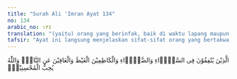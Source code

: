 ```yaml
---
title: "Surah Ali 'Imran Ayat 134"
no: 134
arabic_no: ١٣٤
translation: "(yaitu) orang yang berinfak, baik di waktu lapang maupun sempit, dan orang-orang yang menahan amarahnya dan memaafkan (kesalahan) orang lain. Dan Allah mencintai orang yang berbuat kebaikan,"
tafsir: "Ayat ini langsung menjelaskan sifat-sifat orang yang bertakwa, yaitu: Pertama: Orang yang selalu menafkahkan hartanya baik dalam keadaan berkecukupan maupun dalam keadaan kesempitan (miskin), sesuai dengan kesanggupannya. Menafkahkan harta itu tidak diharuskan dalam jumlah yang ditentukan sehingga ada kesempatan bagi si miskin untuk memberi nafkah. Bersedekah boleh saja dengan barang atau uang yang sedikit nilainya, karena itulah apa yang dapat diberikan tetap akan memperoleh pahala dari Allah swt.\n\nDiriwayatkan oleh Aisyah Ummul Mukminin bahwa dia bersedekah dengan sebiji anggur, dan di antara sahabat-sahabat Nabi ada yang bersedekah dengan sebiji bawang. Diriwayatkan bahwa Rasulullah saw bersabda:\n\n\"Peliharalah dirimu dari api neraka meskipun dengan menyedekahkan sepotong kurma, dan perkenankalah permintaan seorang peminta walaupun dengan memberikan sepotong kuku hewan yang dibakar.\" (Riwayat Ahmad dalam Musnad-nya). )\n\nBagi orang kaya dan berkelapangan tentulah sedekah dan dermanya harus disesuaikan dengan kesanggupan. Sungguh amat janggal bahkan memalukan bila seorang yang berlimpah-limpah kekayaannya hanya memberikan derma dan sedekah sama banyaknya dengan pemberian orang miskin. Ini menunjukkan bahwa kesadaran bernafkah belum tertanam di dalam hatinya. Allah berfirman:\n\nHendaklah orang yang mempunyai keluasan memberi nafkah menurut kemampuannya, dan orang yang terbatas rezekinya, hendaklah memberi nafkah dari harta yang diberikan Allah kepadanya. Allah tidak membebani kepada seseorang melainkan (sesuai) dengan apa yang diberikan Allah kepadanya. Allah kelak akan memberikan kelapangan setelah kesempitan. (ath-thalaq/65:7).\n\nSifat kikir yang tertanam dalam hati manusia hendaklah diberantas dengan segala macam cara dan usaha, karena sifat ini adalah musuh masyarakat nomor satu. Tak ada satu umat pun yang dapat maju dan hidup berbahagia kalau sifat kikir ini merajalela pada umat itu. Sifat kikir bertentangan dengan perikemanusiaan.\n\nOleh sebab itu Allah memerintahkan untuk menafkahkan dan menjelaskan bahwa harta yang ditunaikan zakatnya dan didermakan sebagiannya, tidak akan berkurang bahkan akan bertambah. Firman Allah:\n\nAllah memusnahkan riba dan menyuburkan sedekah.¦ (al-Baqarah/2:276).\n\nImam Gazali menjelaskan bahwa memerangi suatu sifat yang buruk haruslah dengan membiasakan diri melawan sifat itu. Jadi kalau orang akan memberantas sifat kikir dalam dirinya hendaklah dia membiasakan berderma dan memberi pertolongan kepada orang lain. Dengan membiasakan diri akan hilanglah sifat kikirnya dengan berangsur-angsur.\n\nKedua: Orang yang menahan amarahnya. Biasanya orang yang memperturutkan rasa amarahnya tidak dapat mengendalikan akal pikirannya dan ia akan melakukan tindakan-tindakan kejam dan jahat sehingga apabila dia sadar pasti menyesali tindakan yang dilakukannya itu dan dia akan merasa heran mengapa ia bertindak sejauh itu. Oleh karenanya bila seseorang dalam keadaan marah hendaklah ia berusaha sekuat tenaga menahan rasa amarahnya lebih dahulu. Apabila ia telah menguasai dirinya kembali dan amarahnya sudah mulai reda, barulah ia melakukan tindakan yang adil sebagai balasan atas perlakuan orang terhadap dirinya.\n\nApabila seseorang telah melatih diri seperti itu maka dia tidak akan melakukan tindakan-tindakan yang melampaui batas, bahkan dia akan menganggap bahwa perlakuan yang tidak adil terhadap dirinya itu mungkin karena khilaf dan tidak disengaja dan ia akan memaafkannya. Allah menjelaskan bahwa menahan amarah itu suatu jalan ke arah takwa. Orang yang benar-benar bertakwa pasti akan dapat menguasai dirinya pada waktu sedang marah.\n\nSiti Aisyah pernah menjadi marah karena tindakan pembantunya, tetapi beliau dapat menguasai diri, karena sifat takwa yang ada padanya. Beliau berkata, \"Alangkah baiknya sifat takwa itu, ia bisa menjadi obat bagi segala kemarahan.\" Nabi Muhammad saw bersabda, \"Orang yang kuat itu bukanlah yang dapat membanting lawannya tetapi orang yang benar-benar kuat ialah orang yang dapat menahan amarahnya.\" Allah berfirman:\n\n... Dan apabila mereka marah segera memberi maaf. (asy-Syura/42:37).\n\nKetiga: Orang yang memaafkan kesalahan orang lain. Memaafkan kesalahan orang lain sedang kita sanggup membalasnya dengan balasan yang setimpal, adalah suatu sifat yang baik yang harus dimiliki oleh setiap Muslim. Mungkin hal ini sulit dipraktekkan karena sudah menjadi kebiasaan bagi manusia membalas kejahatan dengan kejahatan tetapi bagi manusia yang sudah tinggi akhlak dan kuat imannya serta telah dipenuhi jiwanya dengan ketakwaan, maka memaafkan kesalahan itu mudah saja baginya.\n\nMungkin membalas kejahatan dengan kejahatan masih dalam rangka keadilan tetapi harus disadari bahwa membalas kejahatan dengan kejahatan pula tidak dapat membasmi atau melenyapkan kejahatan itu. Mungkin dengan adanya balas membalas itu kejahatan akan meluas dan berkembang.\n\nBila kejahatan dibalas dengan maaf dan sesudah itu diiringi dengan perbuatan yang baik, maka yang melakukan kejahatan itu akan sadar bahwa dia telah melakukan perbuatan yang sangat buruk dan tidak adil terhadap orang yang bersih hatinya dan suka berbuat baik. Dengan demikian dia tidak akan melakukannya lagi dan tertutuplah pintu kejahatan.\n\nKeempat: Orang yang berbuat baik. Berbuat baik termasuk sifat orang yang bertakwa maka di samping memaafkan kesalahan orang lain hendaklah memaafkan itu diiringi dengan berbuat baik kepada orang yang melakukan kesalahan.\n\nDiriwayatkan oleh al-Baihaqi, ada seorang jariah (budak perempuan) milik Ali bin Husain menolong tuannya menuangkan air dari kendi untuk mengambil wudu. Kemudian kendi itu jatuh dari tangannya dan pecah berserakan. Lalu Ali bin Husain menatap mukanya seakan-akan dia marah. Budak itu berkata, \"Allah berfirman:\n\n... Dan orang-orang yang menahan amarahnya ... (Ali 'Imran/3:134).\"\n\nAli bin Husain menjawab, \"Aku telah menahan amarah itu.\" Kemudian budak itu berkata pula, \"Allah berfirman:\n\n¦ Dan memaafkan (kesalahan) orang lain ... (Ali 'Imran/3:134).\"\n\nDijawab oleh Ali bin Husain, \"Aku telah memaafkanmu.\" Akhirnya budak, itu berkata lagi, \"Allah berfirman:\n\n¦ Dan Allah mencintai orang yang berbuat kebaikan. (Ali 'Imran/3:134).\"\n\nAli bin Husain menjawab, \"Pergilah kamu aku telah memerdekakanmu,\" demi mencapai keridaan Allah.\n\nDemikianlah tindakan salah seorang cucu Nabi Muhammad saw terhadap kesalahan seorang budak karena memang dia orang yang mukmin yang bertakwa, tidak saja dia memaafkan kesalahan budaknya bahkan pemberian maaf itu diiringinya dengan berbuat baik kepadanya dengan memerdekakannya."
---
```

الَّذِيْنَ يُنْفِقُوْنَ فِى السَّرَّۤاءِ وَالضَّرَّۤاءِ وَالْكَاظِمِيْنَ الْغَيْظَ وَالْعَافِيْنَ عَنِ النَّاسِۗ وَاللّٰهُ يُحِبُّ الْمُحْسِنِيْنَۚ 